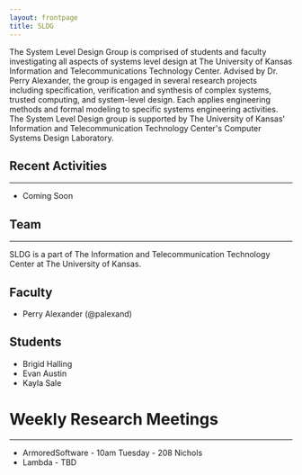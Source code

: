 ```yaml
---
layout: frontpage
title: SLDG
---
```


The System Level Design Group is comprised of students and faculty
investigating all aspects of systems level design at The University of
Kansas Information and Telecommunications Technology Center. Advised
by Dr. Perry Alexander, the group is engaged in several research
projects including specification, verification and synthesis of
complex systems, trusted computing, and system-level design. Each
applies engineering methods and formal modeling to specific systems
engineering activities. The System Level Design group is supported by
The University of Kansas' Information and Telecommunication Technology
Center's Computer Systems Design Laboratory. 

## Recent Activities

-----

* Coming Soon

## Team

-----

SLDG is a part of The Information and Telecommunication
Technology Center at The University of Kansas.

## Faculty

* Perry Alexander (@palexand)

## Students

* Brigid Halling
* Evan Austin
* Kayla Sale

# Weekly Research Meetings

-----

* ArmoredSoftware - 10am Tuesday - 208 Nichols
* Lambda - TBD

